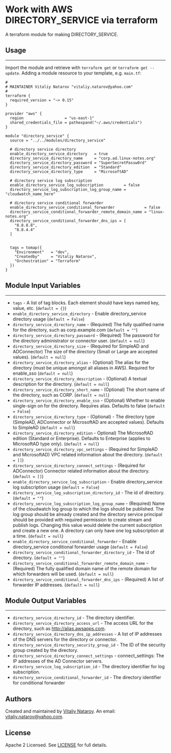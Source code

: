 # Work with AWS DIRECTORY_SERVICE via terraform

A terraform module for making DIRECTORY_SERVICE.


## Usage
----------------------
Import the module and retrieve with ```terraform get``` or ```terraform get --update```. Adding a module resource to your template, e.g. `main.tf`:

```
#
# MAINTAINER Vitaliy Natarov "vitaliy.natarov@yahoo.com"
#
terraform {
  required_version = "~> 0.15"
}

provider "aws" {
  region                  = "us-east-1"
  shared_credentials_file = pathexpand("~/.aws/credentials")
}

module "directory_service" {
  source = "../../modules/directory_service"

  # directory service directory
  enable_directory_service_directory   = true
  directory_service_directory_name     = "corp.ad.linux-notes.org"
  directory_service_directory_password = "SuperSecretPassw0rd"
  directory_service_directory_edition  = "Standard"
  directory_service_directory_type     = "MicrosoftAD"

  # directory service log subscription
  enable_directory_service_log_subscription         = false
  directory_service_log_subscription_log_group_name = "cloudwatch_name_here"

  # directory service conditional forwarder
  enable_directory_service_conditional_forwarder             = false
  directory_service_conditional_forwarder_remote_domain_name = "linux-notes.org"
  directory_service_conditional_forwarder_dns_ips = [
    "8.8.8.8",
    "8.8.4.4"
  ]


  tags = tomap({
    "Environment"   = "dev",
    "Createdby"     = "Vitaliy Natarov",
    "Orchestration" = "Terraform"
  })
}
```

## Module Input Variables
----------------------
- `tags` - A list of tag blocks. Each element should have keys named key, value, etc. (`default = {}`)
- `enable_directory_service_directory` - Enable directory_service directory usage (`default = False`)
- `directory_service_directory_name` - (Required) The fully qualified name for the directory, such as corp.example.com (`default = ""`)
- `directory_service_directory_password` - (Required) The password for the directory administrator or connector user. (`default = null`)
- `directory_service_directory_size` - (Required for SimpleAD and ADConnector) The size of the directory (Small or Large are accepted values). (`default = null`)
- `directory_service_directory_alias` - (Optional) The alias for the directory (must be unique amongst all aliases in AWS). Required for enable_sso (`default = null`)
- `directory_service_directory_description` - (Optional) A textual description for the directory. (`default = null`)
- `directory_service_directory_short_name` - (Optional) The short name of the directory, such as CORP. (`default = null`)
- `directory_service_directory_enable_sso` - (Optional) Whether to enable single-sign on for the directory. Requires alias. Defaults to false (`default = False`)
- `directory_service_directory_type` - (Optional) - The directory type (SimpleAD, ADConnector or MicrosoftAD are accepted values). Defaults to SimpleAD (`default = null`)
- `directory_service_directory_edition` - Optional) The MicrosoftAD edition (Standard or Enterprise). Defaults to Enterprise (applies to MicrosoftAD type only). (`default = null`)
- `directory_service_directory_vpc_settings` - (Required for SimpleAD and MicrosoftAD) VPC related information about the directory. (`default = []`)
- `directory_service_directory_connect_settings` - (Required for ADConnector) Connector related information about the directory.  (`default = []`)
- `enable_directory_service_log_subscription` - Enable directory_service log subscription usage (`default = False`)
- `directory_service_log_subscription_directory_id` - The id of directory. (`default = ""`)
- `directory_service_log_subscription_log_group_name` - (Required) Name of the cloudwatch log group to which the logs should be published. The log group should be already created and the directory service principal should be provided with required permission to create stream and publish logs. Changing this value would delete the current subscription and create a new one. A directory can only have one log subscription at a time. (`default = null`)
- `enable_directory_service_conditional_forwarder` - Enable directory_service conditional forwarder usage (`default = False`)
- `directory_service_conditional_forwarder_directory_id` - The id of directory. (`default = ""`)
- `directory_service_conditional_forwarder_remote_domain_name` - (Required) The fully qualified domain name of the remote domain for which forwarders will be used. (`default = null`)
- `directory_service_conditional_forwarder_dns_ips` - (Required) A list of forwarder IP addresses. (`default = null`)

## Module Output Variables
----------------------
- `directory_service_directory_id` - The directory identifier.
- `directory_service_directory_access_url` - The access URL for the directory, such as http://alias.awsapps.com.
- `directory_service_directory_dns_ip_addresses` - A list of IP addresses of the DNS servers for the directory or connector.
- `directory_service_directory_security_group_id` - The ID of the security group created by the directory.
- `directory_service_directory_connect_settings` - connect_settings: The IP addresses of the AD Connector servers.
- `directory_service_log_subscription_id` - The directory identifier for log subscription.
- `directory_service_conditional_forwarder_id` - The directory identifier for conditional forwarder


## Authors

Created and maintained by [Vitaliy Natarov](https://github.com/SebastianUA). An email: [vitaliy.natarov@yahoo.com](vitaliy.natarov@yahoo.com).

## License

Apache 2 Licensed. See [LICENSE](https://github.com/SebastianUA/terraform/blob/master/LICENSE) for full details.
